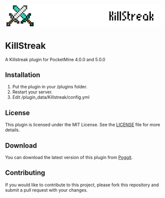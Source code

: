 <!DOCTYPE html>
<html>
  <head>
    <meta charset="UTF-8">
  </head>
  <body>
    <img src="https://github.com/Inaay/Killstreak/blob/main/meta/Logo.png" alt="KillStreak logo">
    <h1>KillStreak</h1>
    <p>A Killstreak plugin for PocketMine 4.0.0 and 5.0.0</p>
    <h2>Installation</h2>
    <ol>
      <li>Put the plugin in your /plugins folder.</li>
      <li>Restart your server.</li>
      <li>Edit /plugin_data/Killstreak/config.yml</li>
    </ol>
	<h2>License</h2>
	<p>This plugin is licensed under the MIT License. See the <a href="LICENSE">LICENSE</a> file for more details.</p>
	<h2>Download</h2>
	<p>You can download the latest version of this plugin from <a href="https://poggit.pmmp.io/p/">Poggit</a>.</p>
	<h2>Contributing</h2>
    <p>If you would like to contribute to this project, please fork this repository and submit a pull request with your changes.</p>
  </body>
</html>
